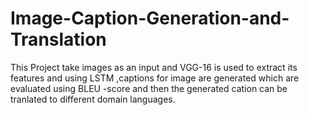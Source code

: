 # Image-Caption-Generation-and-Translation
This Project take images as an input and VGG-16 is used to extract its features and using LSTM ,captions for image are generated which are evaluated using BLEU -score and then the generated cation can be tranlated to different domain languages.
